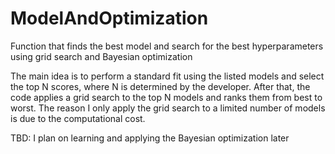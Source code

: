 # ModelAndOptimization
Function that finds the best model and search for the best hyperparameters using grid search and Bayesian optimization

The main idea is to perform a standard fit using the listed models and select the top N scores, where N is determined by the developer.
After that, the code applies a grid search to the top N models and ranks them from best to worst.
The reason I only apply the grid search to a limited number of models is due to the computational cost.



TBD: I plan on learning and applying the Bayesian optimization later
